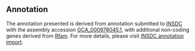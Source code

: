 

Annotation
----------

The annotation presented is derived from annotation submitted to
[INSDC](http://www.insdc.org) with the assembly accession
[GCA\_000978045.1](http://www.ebi.ac.uk/ena/data/view/GCA_000978045.1),
with additional non-coding genes derived from
[Rfam](http://rfam.xfam.org/). For more details, please visit [INSDC
annotation
import](http://ensemblgenomes.org/info/data/insdc_annotation).
